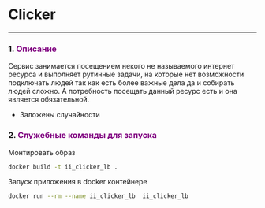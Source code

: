 # Clicker 

___
<span id="0"></span>

### <span id="1">1. </span><span style="color:purple">Описание</span>

Сервис занимается посещением некого не называемого интернет ресурса и выполняет рутинные задачи, на которые нет
возможности подключать людей так как есть более важные дела да и собирать людей сложно. А потребность посещать 
данный ресурс есть и она является обязательной. 
 - Заложены случайности

### <span id="2">2. </span><span style="color:purple">Служебные команды для запуска</span> 

Монтировать образ
```bash
docker build -t ii_clicker_lb .
```
Запуск приложения в docker контейнере
```bash
docker run --rm --name ii_clicker_lb  ii_clicker_lb
```

